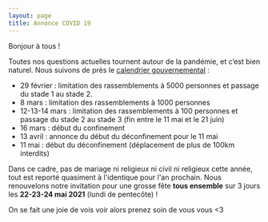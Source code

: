 ```yaml
---
layout: page
title: Annonce COVID 19
---
```


Bonjour à tous !


Toutes nos questions actuelles tournent autour de la pandémie, et c’est bien naturel. Nous suivons de près le [calendrier gouvernemental](https://www.gouvernement.fr/info-coronavirus) :
* 29 février : limitation des rassemblements à 5000 personnes et passage du stade 1 au stade 2.
* 8 mars : limitation des rassemblements à 1000 personnes
* 12-13-14 mars : limitation des rassemblements à 100 personnes et passage du stade 2 au stade 3 (fin entre le 11 mai et le 21 juin)
* 16 mars : début du confinement
* 13 avril : annonce du début du déconfinement pour le 11 mai
* 11 mai : début du déconfinement (déplacement de plus de 100km interdits)

Dans ce cadre, pas de mariage ni religieux ni civil ni religieux cette année, tout est reporté quasiment à l'identique pour l'an prochain. Nous renouvelons notre invitation pour une grosse fête **tous ensemble** sur 3 jours les **22-23-24 mai 2021** (lundi de pentecôte) !


On se fait une joie de vois voir alors prenez soin de vous vous <3
